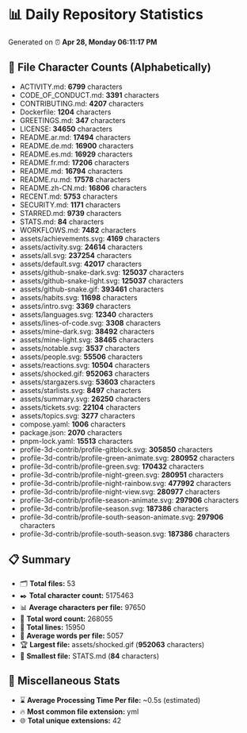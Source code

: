 # 📊 Daily Repository Statistics
Generated on ⏰ **Apr 28, Monday 06:11:17 PM**

## 📂 File Character Counts (Alphabetically)
- ACTIVITY.md: **6799** characters
- CODE_OF_CONDUCT.md: **3391** characters
- CONTRIBUTING.md: **4207** characters
- Dockerfile: **1204** characters
- GREETINGS.md: **347** characters
- LICENSE: **34650** characters
- README.ar.md: **17494** characters
- README.de.md: **16900** characters
- README.es.md: **16929** characters
- README.fr.md: **17206** characters
- README.md: **16794** characters
- README.ru.md: **17578** characters
- README.zh-CN.md: **16806** characters
- RECENT.md: **5753** characters
- SECURITY.md: **1171** characters
- STARRED.md: **9739** characters
- STATS.md: **84** characters
- WORKFLOWS.md: **7482** characters
- assets/achievements.svg: **4169** characters
- assets/activity.svg: **24614** characters
- assets/all.svg: **237254** characters
- assets/default.svg: **42017** characters
- assets/github-snake-dark.svg: **125037** characters
- assets/github-snake-light.svg: **125037** characters
- assets/github-snake.gif: **393461** characters
- assets/habits.svg: **11698** characters
- assets/intro.svg: **3369** characters
- assets/languages.svg: **12340** characters
- assets/lines-of-code.svg: **3308** characters
- assets/mine-dark.svg: **38492** characters
- assets/mine-light.svg: **38465** characters
- assets/notable.svg: **3537** characters
- assets/people.svg: **55506** characters
- assets/reactions.svg: **10504** characters
- assets/shocked.gif: **952063** characters
- assets/stargazers.svg: **53603** characters
- assets/starlists.svg: **8497** characters
- assets/summary.svg: **26250** characters
- assets/tickets.svg: **22104** characters
- assets/topics.svg: **3277** characters
- compose.yaml: **1006** characters
- package.json: **2070** characters
- pnpm-lock.yaml: **15513** characters
- profile-3d-contrib/profile-gitblock.svg: **305850** characters
- profile-3d-contrib/profile-green-animate.svg: **280952** characters
- profile-3d-contrib/profile-green.svg: **170432** characters
- profile-3d-contrib/profile-night-green.svg: **280951** characters
- profile-3d-contrib/profile-night-rainbow.svg: **477992** characters
- profile-3d-contrib/profile-night-view.svg: **280977** characters
- profile-3d-contrib/profile-season-animate.svg: **297906** characters
- profile-3d-contrib/profile-season.svg: **187386** characters
- profile-3d-contrib/profile-south-season-animate.svg: **297906** characters
- profile-3d-contrib/profile-south-season.svg: **187386** characters

## 📋 Summary
- 🗂️ **Total files:** 53
- ✒️ **Total character count:** 5175463
- 📊 **Average characters per file:** 97650
- 📝 **Total word count:** 268055
- 🧾 **Total lines:** 15950
- 📐 **Average words per file:** 5057
- 🏆 **Largest file:** assets/shocked.gif (**952063** characters)
- 🥉 **Smallest file:** STATS.md (**84** characters)

## 🌟 Miscellaneous Stats
- ⌛ **Average Processing Time Per file:** ~0.5s (estimated)
- 🔥 **Most common file extension:** yml
- 🌐 **Total unique extensions:** 42
